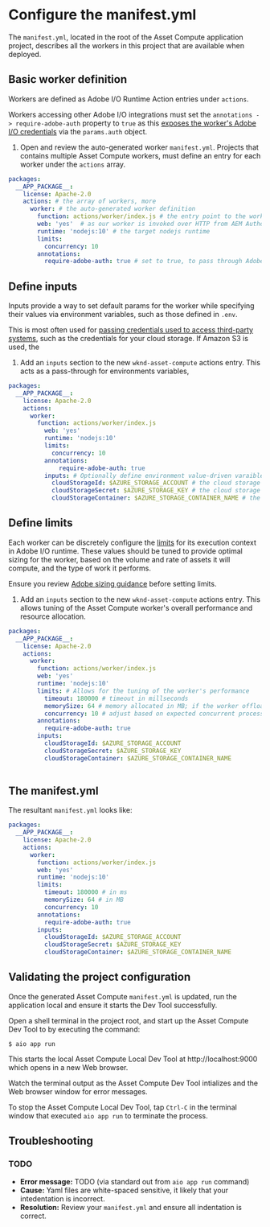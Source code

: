 # Configure the manifest.yml

The `manifest.yml`, located in the root of the Asset Compute application project, describes all the workers in this project that are available when deployed.

## Basic worker definition

Workers are defined as Adobe I/O Runtime Action entries under `actions`.

Workers accessing other Adobe I/O integrations must set the `annotations -> require-adobe-auth` property to `true` as this [exposes the worker's Adobe I/O credentials](https://docs.adobe.com/content/help/en/asset-compute/using/extend/develop-custom-application.html#access-adobe-apis) via the `params.auth` object.

1. Open and review the auto-generated worker `manifest.yml`. Projects that contains multiple Asset Compute workers, must define an entry for each worker under the `actions` array.

```yml
packages:
  __APP_PACKAGE__:
    license: Apache-2.0
    actions: # the array of workers, more 
      worker: # the auto-generated worker definition
        function: actions/worker/index.js # the entry point to the worker 
        web: 'yes'  # as our worker is invoked over HTTP from AEM Author service
        runtime: 'nodejs:10' # the target nodejs runtime
        limits:
          concurrency: 10
        annotations:
          require-adobe-auth: true # set to true, to pass through Adobe I/O acces token/client id via params.auth in the worker
```          

## Define inputs 

Inputs provide a way to set default params for the worker while specifying their values via environment variables, such as those defined in `.env`.

This is most often used for [passing credentials used to access third-party systems](https://docs.adobe.com/content/help/en/asset-compute/using/extend/develop-custom-application.html#access-adobe-apis), such as the credentials for your cloud storage. If Amazon S3 is used, the 

1. Add an `inputs` section to the new `wknd-asset-compute` actions entry. This acts as a pass-through for environments variables, 

```yml
packages:
  __APP_PACKAGE__:
    license: Apache-2.0
    actions: 
      worker:
        function: actions/worker/index.js 
          web: 'yes' 
          runtime: 'nodejs:10'
          limits:
            concurrency: 10
          annotations:
              require-adobe-auth: true
          inputs: # Optionally define environment value-driven varaibles exposed in the worker via params object
            cloudStorageId: $AZURE_STORAGE_ACCOUNT # the cloud storage account defined by env variable AZURE_STORAGE_ACCOUNT (available in index.js via `params.cloudStoragId`)
            cloudStorageSecret: $AZURE_STORAGE_KEY # the cloud storage secret defined by env variable AZURE_STORAGE_KEY (available in index.js via `params.cloudStorageSecret`)
            cloudStorageContainer: $AZURE_STORAGE_CONTAINER_NAME # the cloud storage container name defined by env variables AZURE_STORAGE_CONTAINER_NAME (available in index.js via `params.cloudStorageContainer`)
``` 

## Define limits

Each worker can be discretely configure the [limits](https://www.adobe.io/apis/experienceplatform/runtime/docs.html#!adobedocs/adobeio-runtime/master/guides/system_settings.md) for its execution context in Adobe I/O runtime. These values should be tuned to provide optimal sizing for the worker, based on the volume and rate of assets it will compute, and the type of work it performs.

Ensure you review [Adobe sizing guidance](https://docs.adobe.com/content/help/en/asset-compute/using/extend/develop-custom-application.html#sizing-workers) before setting limits.

1. Add an `inputs` section to the new `wknd-asset-compute` actions entry. This allows tuning of the Asset Compute worker's overall performance and resource allocation.

```yml
packages:
  __APP_PACKAGE__:
    license: Apache-2.0
    actions: 
      worker:
        function: actions/worker/index.js 
        web: 'yes' 
        runtime: 'nodejs:10'
        limits: # Allows for the tuning of the worker's performance
          timeout: 180000 # timeout in millseconds 
          memorySize: 64 # memory allocated in MB; if the worker offloads heavy computational work to other Web services this number can be reduced
          concurrency: 10 # adjust based on expected concurrent processing and timeout 
        annotations:
          require-adobe-auth: true
        inputs: 
          cloudStorageId: $AZURE_STORAGE_ACCOUNT
          cloudStorageSecret: $AZURE_STORAGE_KEY
          cloudStorageContainer: $AZURE_STORAGE_CONTAINER_NAME
           
```    

## The manifest.yml

The resultant `manifest.yml` looks like:

```yml
packages:
  __APP_PACKAGE__:
    license: Apache-2.0
    actions: 
      worker:
        function: actions/worker/index.js 
        web: 'yes' 
        runtime: 'nodejs:10'
        limits:
          timeout: 180000 # in ms
          memorySize: 64 # in MB
          concurrency: 10 
        annotations:
          require-adobe-auth: true
        inputs: 
          cloudStorageId: $AZURE_STORAGE_ACCOUNT
          cloudStorageSecret: $AZURE_STORAGE_KEY
          cloudStorageContainer: $AZURE_STORAGE_CONTAINER_NAME
```    


## Validating the project configuration

Once the generated Asset Compute `manifest.yml` is updated, run the application local and ensure it starts the Dev Tool successfully.

Open a shell terminal in the project root, and start up the Asset Compute Dev Tool to by executing the command:

```
$ aio app run
```

This starts the local Asset Compute Local Dev Tool at http://localhost:9000 which opens in a new Web browser.

Watch the terminal output as the Asset Compute Dev Tool intializes and the Web browser window for error messages.

To stop the Asset Compute Local Dev Tool, tap `Ctrl-C` in the terminal window that executed `aio app run` to terminate the process.


## Troubleshooting

### TODO
+ __Error message:__ TODO (via standard out from `aio app run` command)
+ __Cause:__ Yaml files are white-spaced sensitive, it likely that your intedentation is incorrect.
+ __Resolution:__ Review your `manifest.yml` and ensure all indentation is correct.
